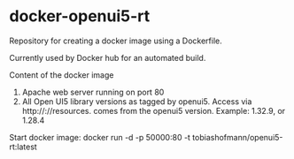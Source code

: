 # docker-openui5-rt

Repository for creating a docker image using a Dockerfile.

Currently used by Docker hub for an automated build.

Content of the docker image
1. Apache web server running on port 80
2. All Open UI5 library versions as tagged by openui5. Access via http://<dockerhost>:<port>/<version>/resources. <version> comes from the openui5 version. Example: 1.32.9, or 1.28.4

Start docker image: docker run -d -p 50000:80 -t tobiashofmann/openui5-rt:latest
